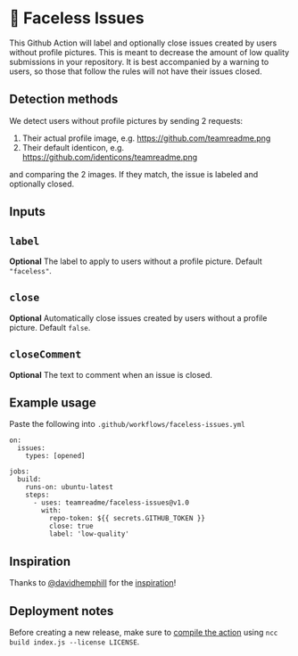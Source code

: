 # 🙈 Faceless Issues

This Github Action will label and optionally close issues created by users without profile pictures. This is meant to decrease the amount of low quality submissions in your repository. It is best accompanied by a warning to users, so those that follow the rules will not have their issues closed.

## Detection methods

We detect users without profile pictures by sending 2 requests:

1. Their actual profile image, e.g. https://github.com/teamreadme.png
2. Their default identicon, e.g. https://github.com/identicons/teamreadme.png

and comparing the 2 images. If they match, the issue is labeled and optionally closed.

## Inputs

## `label`

**Optional** The label to apply to users without a profile picture. Default `"faceless"`.

## `close`

**Optional** Automatically close issues created by users without a profile picture. Default `false`.

## `closeComment`

**Optional** The text to comment when an issue is closed.

## Example usage

Paste the following into `.github/workflows/faceless-issues.yml`

```
on:
  issues:
    types: [opened]

jobs:
  build:
    runs-on: ubuntu-latest
    steps:
      - uses: teamreadme/faceless-issues@v1.0
        with:
          repo-token: ${{ secrets.GITHUB_TOKEN }}
          close: true
          label: 'low-quality'
```

## Inspiration

Thanks to [@davidhemphill](https://twitter.com/davidhemphill) for the [inspiration](https://twitter.com/davidhemphill/status/1534384939449425920)!

## Deployment notes

Before creating a new release, make sure to [compile the action](https://docs.github.com/en/actions/creating-actions/creating-a-javascript-action#commit-tag-and-push-your-action-to-github) using `ncc build index.js --license LICENSE`.
